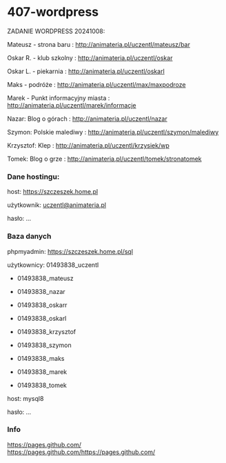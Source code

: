 # 407-wordpress

ZADANIE WORDPRESS 20241008:

Mateusz - strona baru : http://animateria.pl/uczentl/mateusz/bar

Oskar R. - klub szkolny : http://animateria.pl/uczentl/oskar

Oskar L. - piekarnia : http://animateria.pl/uczentl/oskarl

Maks - podróże : http://animateria.pl/uczentl/max/maxpodroze

Marek - Punkt informacyjny miasta : http://animateria.pl/uczentl/marek/informacje

Nazar: Blog o górach : http://animateria.pl/uczentl/nazar

Szymon: Polskie malediwy : http://animateria.pl/uczentl/szymon/malediwy

Krzysztof: Klep : http://animateria.pl/uczentl/krzysiek/wp

Tomek: Blog o grze : http://animateria.pl/uczentl/tomek/stronatomek

### Dane hostingu:

host: https://szczeszek.home.pl

użytkownik: uczentl@animateria.pl

hasło: ...

### Baza danych

phpmyadmin: https://szczeszek.home.pl/sql

użytkownicy: 01493838_uczentl

- 01493838_mateusz

- 01493838_nazar

- 01493838_oskarr

-	01493838_oskarl

- 01493838_krzysztof

- 01493838_szymon

- 01493838_maks

- 01493838_marek

- 01493838_tomek

host: mysql8

hasło: ...




### Info
https://pages.github.com/
https://pages.github.com/https://pages.github.com/
